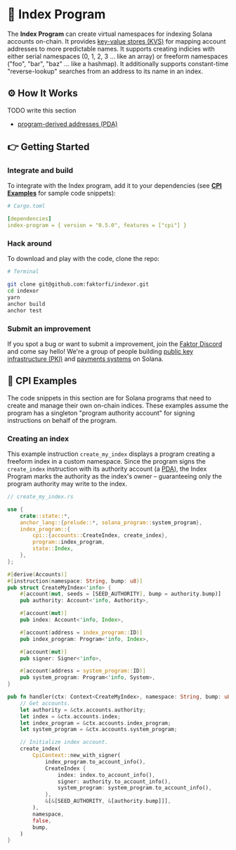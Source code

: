 # 🔢 Index Program

The **Index Program** can create virtual namespaces for indexing Solana accounts on-chain. It provides [key-value stores (KVS)](https://en.wikipedia.org/wiki/Key%E2%80%93value_database) for mapping account addresses to more predictable names. It supports creating indicies with either serial namespaces (0, 1, 2, 3 ... like an array) or freeform namespaces ("foo", "bar", "baz" ... like a hashmap). It additionally supports constant-time "reverse-lookup" searches from an address to its name in an index.

## ⚙️ How It Works

TODO write this section

- [program-derived addresses (PDA)](https://docs.solana.com/developing/programming-model/calling-between-programs#program-derived-addresses)

## 👉 Getting Started

### Integrate and build

To integrate with the Index program, add it to your dependencies (see [**CPI Examples**](https://github.com/faktorfi/indexor#cpi-examples) for sample code snippets):

```yaml
# Cargo.toml

[dependencies]
index-program = { version = "0.5.0", features = ["cpi"] }
```

### Hack around

To download and play with the code, clone the repo:

```sh
# Terminal

git clone git@github.com:faktorfi/indexor.git
cd indexor
yarn
anchor build
anchor test
```

### Submit an improvement

If you spot a bug or want to submit a improvement, join the [Faktor Discord](https://discord.gg/EdsWFHczfy) and come say hello! We're a group of people building [public key infrastructure (PKI)](https://en.wikipedia.org/wiki/Public_key_infrastructure) and [payments systems](https://faktor.finance) on Solana.

## 🦀 CPI Examples

The code snippets in this section are for Solana programs that need to create and manage their own on-chain indices. These examples assume the program has a singleton "program authority account" for signing instructions on behalf of the program.

### Creating an index

This example instruction `create_my_index` displays a program creating a freeform index in a custom namespace. Since the program signs the `create_index` instruction with its authority account (a [PDA](https://docs.solana.com/developing/programming-model/calling-between-programs#program-derived-addresses)), the Index Program marks the authority as the index's owner – guaranteeing only the program authority may write to the index.

```rs
// create_my_index.rs

use {
    crate::state::*,
    anchor_lang::{prelude::*, solana_program::system_program},
    index_program::{
        cpi::{accounts::CreateIndex, create_index},
        program::index_program,
        state::Index,
    },
};

#[derive(Accounts)]
#[instruction(namespace: String, bump: u8)]
pub struct CreateMyIndex<'info> {
    #[account(mut, seeds = [SEED_AUTHORITY], bump = authority.bump)]
    pub authority: Account<'info, Authority>,

    #[account(mut)]
    pub index: Account<'info, Index>,

    #[account(address = index_program::ID)]
    pub index_program: Program<'info, Index>,

    #[account(mut)]
    pub signer: Signer<'info>,

    #[account(address = system_program::ID)]
    pub system_program: Program<'info, System>,
}

pub fn handler(ctx: Context<CreateMyIndex>, namespace: String, bump: u8) -> ProgramResult {
    // Get accounts.
    let authority = &ctx.accounts.authority;
    let index = &ctx.accounts.index;
    let index_program = &ctx.accounts.index_program;
    let system_program = &ctx.accounts.system_program;

    // Initialize index account.
    create_index(
        CpiContext::new_with_signer(
            index_program.to_account_info(),
            CreateIndex {
                index: index.to_account_info(),
                signer: authority.to_account_info(),
                system_program: system_program.to_account_info(),
            },
            &[&[SEED_AUTHORITY, &[authority.bump]]],
        ),
        namespace,
        false,
        bump,
    )
}
```
